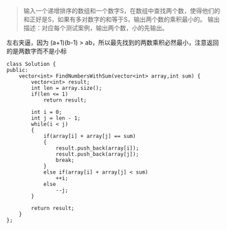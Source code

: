>输入一个递增排序的数组和一个数字S，在数组中查找两个数，使得他们的和正好是S，如果有多对数字的和等于S，输出两个数的乘积最小的。 
输出描述：对应每个测试案例，输出两个数，小的先输出。

左右夹逼，因为 (a+1)(b-1) > ab，所以最先找到的两数乘积必然最小，注意返回的是两数字而不是小标


```
class Solution {
public:
    vector<int> FindNumbersWithSum(vector<int> array,int sum) {
    	vector<int> result;
        int len = array.size();
        if(len <= 1)
        	return result;

        int i = 0;
        int j = len - 1;
        while(i < j)
        {
        	if(array[i] + array[j] == sum)
        	{
        		result.push_back(array[i]);
        		result.push_back(array[j]);
        		break;
        	}
        	else if(array[i] + array[j] < sum)
        		++i;
        	else
        		--j;
        }

        return result;
    }
};
```
